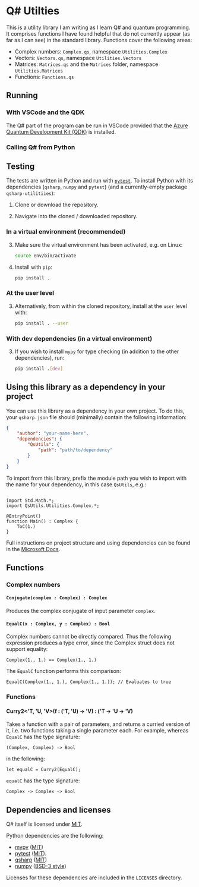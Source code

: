 # Q# Utilties

This is a utility library I am writing as I learn Q# and quantum programming. It comprises functions I have found helpful that do not currently appear (as far as I can see) in the standard library. Functions cover the following areas:

- Complex numbers: `Complex.qs`, namespace `Utilities.Complex`
- Vectors: `Vectors.qs`, namespace `Utilities.Vectors`
- Matrices: `Matrices.qs` and the `Matrices` folder, namespace `Utilities.Matrices`
- Functions: `Functions.qs`

## Running

### With VSCode and the QDK

The Q# part of the program can be run in VSCode provided that the [Azure Quantum Development Kit (QDK)](https://learn.microsoft.com/en-us/azure/quantum/install-overview-qdk) is installed. 

### Calling Q# from Python

## Testing
The tests are written in Python and run with [`pytest`](https://docs.pytest.org/en/stable/). To install Python with its dependencies (`qsharp`, `numpy` and `pytest`) (and a currently-empty package `qsharp-utilitiies`):

1. Clone or download the repository.

2. Navigate into the cloned / downloaded repository.

### In a virtual environment (recommended)

3. Make sure the virtual environment has been activated, e.g. on Linux:

    ```bash
    source env/bin/activate
    ```

4. Install with `pip`:

    ```bash
    pip install .
    ```

### At the user level

3. Alternatively, from within the cloned repository, install at the ```user``` level with:

    ```bash
    pip install . --user
    ```

### With dev dependencies (in a virtual environment)

3. If you wish to install `mypy` for type checking (in addition to the other dependencies), run:

    ```bash
    pip install .[dev]
    ```

## Using this library as a dependency in your project

You can use this library as a dependency in your own project. To do this, your `qsharp.json` file should (minimally) contain the following information:

```json
{
    "author": "your-name-here",
    "dependencies": {
        "QsUtils": {
            "path": "path/to/dependency"
        }
    }
}
```

To import from this library, prefix the module path you wish to import with the name for your dependency, in this case `QsUtils`, e.g.:

```Q#

import Std.Math.*;
import QsUtils.Utilities.Complex.*;

@EntryPoint()
function Main() : Complex {
    ToC(1.)
}

```

Full instructions on project structure and using dependencies can be found in the [Microsoft Docs](https://learn.microsoft.com/en-us/azure/quantum/how-to-work-with-qsharp-projects?tabs=tabid-qsharp%2Ctabid-qsharp-run).

## Functions

### Complex numbers

#### `Conjugate(complex : Complex) : Complex`

Produces the complex conjugate of input parameter `complex`.

#### `EqualC(x : Complex, y : Complex) : Bool`

Complex numbers cannot be directly compared. Thus the following expression produces a type error, since the Complex struct does not support equality:

```Q#
Complex(1., 1.) == Complex(1., 1.)
```

The `EqualC` function performs this comparison:

```Q#
EqualC(Complex(1., 1.), Complex(1., 1.)); // Evaluates to true
```

### Functions

#### Curry2<'T, 'U, 'V>(f : ('T, 'U) -> 'V) : ('T -> 'U -> 'V)

Takes a function with a pair of parameters, and returns a curried version of it, i.e. two functions taking a single parameter each. For example, whereas `EqualC` has the type signature:

```Q#
(Complex, Complex) -> Bool
```

in the following:

```Q#
let equalC = Curry2(EqualC);
```

`equalC` has the type signature:

```Q#
Complex -> Complex -> Bool
```

## Dependencies and licenses

Q# itself is licensed under [MIT](https://github.com/microsoft/qsharp?tab=MIT-1-ov-file#readme).

Python dependencies are the following:

- [mypy](https://mypy.readthedocs.io/en/stable/) ([MIT](https://github.com/python/mypy/blob/master/LICENSE)) 
- [pytest](https://docs.pytest.org/en/7.4.x/) ([MIT](https://github.com/pytest-dev/pytest/blob/main/LICENSE)). 
- [qsharp](https://pypi.org/project/qsharp/) ([MIT](https://github.com/microsoft/qsharp?tab=MIT-1-ov-file#readme))
- [numpy](https://numpy.org/doc/) ([BSD-3 style](https://github.com/numpy/numpy?tab=License-1-ov-file#readme))

Licenses for these dependencies are included in the `LICENSES` directory.